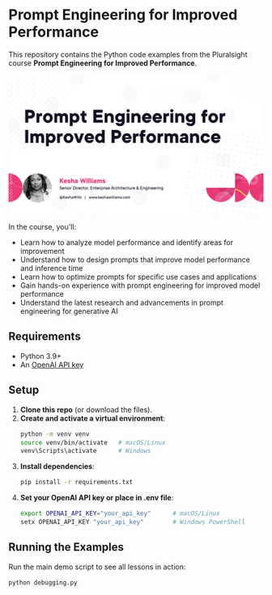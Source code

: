 # Prompt Engineering for Improved Performance
This repository contains the Python code examples from the Pluralsight course **Prompt Engineering for Improved Performance**.

![Prompt Engineering for Improved Performance](https://github.com/keshawillz/prompt-engineering-for-improved-performance/blob/main/course_image.png)

In the course, you'll:
- Learn how to analyze model performance and identify areas for improvement
- Understand how to design prompts that improve model performance and inference time
- Learn how to optimize prompts for specific use cases and applications
- Gain hands-on experience with prompt engineering for improved model performance
- Understand the latest research and advancements in prompt engineering for generative AI

## Requirements
- Python 3.9+
- An [OpenAI API key](https://platform.openai.com/account/api-keys)

## Setup

1. **Clone this repo** (or download the files).
2. **Create and activate a virtual environment**:
    ```bash
    python -m venv venv
    source venv/bin/activate   # macOS/Linux
    venv\Scripts\activate      # Windows
    ```
3. **Install dependencies**:
    ```bash
    pip install -r requirements.txt
    ```
4. **Set your OpenAI API key or place in .env file**:
    ```bash
    export OPENAI_API_KEY="your_api_key"      # macOS/Linux
    setx OPENAI_API_KEY "your_api_key"        # Windows PowerShell
    ```

## Running the Examples

Run the main demo script to see all lessons in action:

```bash
python debugging.py

